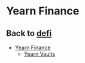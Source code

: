 # Yearn Finance

## Back to [defi](defi)

- [Yearn Finance](https://yearn.fi)
    - [Yearn Vaults](https://yearn.fi/apps)

